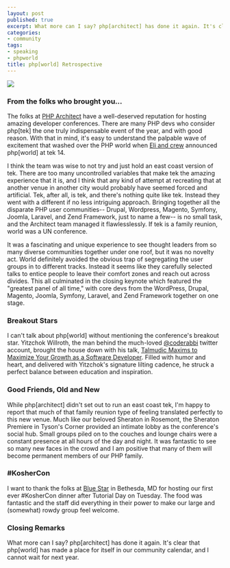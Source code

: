```yaml
---
layout: post
published: true
excerpt: What more can I say? php[architect] has done it again. It's clear that php[world] has made a place for itself in our community calendar, and I cannot wait for next year.
categories:
- community
tags:
- speaking
- phpworld
title: php[world] Retrospective
---
```


<img class="center" src="http://world.phparch.com/wp-content/themes/world2014/images/logo.png" />

### From the folks who brought you...

The folks at [PHP Architect](http://www.phparch.net) have a well-deserved reputation for hosting amazing developer conferences. There are many PHP devs who consider php[tek] the one truly indispensable event of the year, and with good reason. With that in mind, it's easy to understand the palpable wave of excitement that washed over the PHP world when [Eli and crew](http://www.phparch.com/about/) announced php[world] at tek 14. 

I think the team was wise to not try and just hold an east coast version of tek. There are too many uncontrolled variables that make tek the amazing experience that it is, and I think that any kind of attempt at recreating that at another venue in another city would probably have seemed forced and artificial. Tek, after all, is tek, and there's nothing quite like tek. Instead they went with a different if no less intriguing approach. Bringing together all the disparate PHP user communities-- Drupal, Wordpress, Magento, Symfony, Joomla, Laravel, and Zend Framework, just to name a few-- is no small task, and the Architect team managed it flawlesslessly. If tek is a family reunion, world was a UN conference.

It was a fascinating and unique experience to see thought leaders from so many diverse communities together under one roof, but it was no novelty act. World definitely avoided the obvious trap of segregating the user groups in to different tracks. Instead it seems like they carefully selected talks to entice people to leave their comfort zones and reach out across divides. This all culminated in the closing keynote which featured the "greatest panel of all time," with core devs from the WordPress, Drupal, Magento, Joomla, Symfony, Laravel, and Zend Framework together on one stage.

### Breakout Stars
I can't talk about php[world] without mentioning the conference's breakout star. Yitzchok Willroth, the man behind the much-loved [@coderabbi](http://twitter.com/coderabbi) twitter account, brought the house down with his talk, [Talmudic Maxims to Maximize Your Growth as a Software Developer](https://joind.in/11879). Filled with humor and heart, and delivered with Yitzchok's signature lilting cadence, he struck a perfect balance between education and inspiration.

### Good Friends, Old and New
While php[architect] didn't set out to run an east coast tek, I'm happy to report that much of that family reunion type of feeling translated perfectly to this new venue. Much like our beloved Sheraton in Rosemont, the Sheraton Premiere in Tyson's Corner provided an intimate lobby as the conference's social hub. Small groups piled on to the couches and lounge chairs were a constant presence at all hours of the day and night. It was fantastic to see so many new faces in the crowd and I am positive that many of them will become permanent members of our PHP family.

### #KosherCon
I want to thank the folks at [Blue Star](http://www.bluestarkosher.com/) in Bethesda, MD for hosting our first ever #KosherCon dinner after Tutorial Day on Tuesday. The food was fantastic and the staff did everything in their power to make our large and (somewhat) rowdy group feel welcome.

### Closing Remarks
What more can I say? php[architect] has done it again. It's clear that php[world] has made a place for itself in our community calendar, and I cannot wait for next year.
